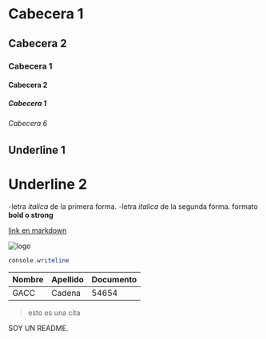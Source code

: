 # Cabecera 1

## Cabecera 2

### Cabecera 1

#### Cabecera 2

##### Cabecera 1

###### Cabecera 6


Underline 1
-------------

Underline 2
=======

-letra *italica* de la primera forma.
-letra _italica_ de la segunda forma.
formato  **bold o strong**

[link en markdown ](http://www.gmail.com)


![logo](https://upload.wikimedia.org/wikipedia/commons/thumb/e/e0/Git-logo.svg/1280px-Git-logo.svg.png)

```C#
console.writeline
```
| Nombre | Apellido | Documento |
| --------- | ----------| -------------|
| GACC | Cadena | 54654 |
>esto es una cita 

SOY UN README.
